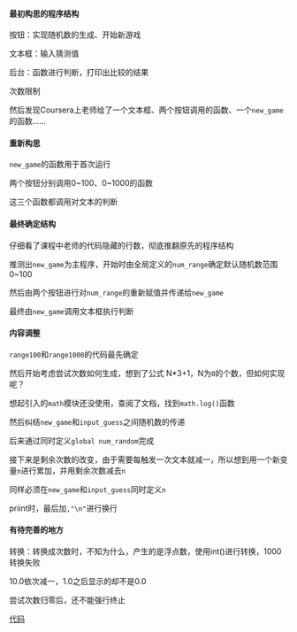 #### 最初构思的程序结构
按钮：实现随机数的生成、开始新游戏

文本框：输入猜测值

后台：函数进行判断，打印出比较的结果

次数限制

然后发现Coursera上老师给了一个文本框、两个按钮调用的函数、一个`new_game`的函数……

#### 重新构思
`new_game`的函数用于首次运行

两个按钮分别调用0~100、0~1000的函数

这三个函数都调用对文本的判断

#### 最终确定结构
仔细看了课程中老师的代码隐藏的行数，彻底推翻原先的程序结构

推测出`new_game`为主程序，开始时由全局定义的`num_range`确定默认随机数范围0~100

然后由两个按钮进行对`num_range`的重新赋值并传递给`new_game`

最终由`new_game`调用文本框执行判断

#### 内容调整
`range100`和`range1000`的代码最先确定

然后开始考虑尝试次数如何生成，想到了公式 N*3+1，N为`0`的个数，但如何实现呢？

想起引入的`math`模块还没使用，查阅了文档，找到`math.log()`函数

然后纠结`new_game`和`input_guess`之间随机数的传递

后来通过同时定义`global num_random`完成

接下来是剩余次数的改变，由于需要每触发一次文本就减一，所以想到用一个新变量`n`进行累加，并用剩余次数减去`n`

同样必须在`new_game`和`input_guess`同时定义`n`

priint时，最后加`,"\n"`进行换行

#### 有待完善的地方
转换：转换成次数时，不知为什么，产生的是浮点数，使用int()进行转换，1000转换失败

10.0依次减一，1.0之后显示的却不是0.0

尝试次数归零后，还不能强行终止

[代码](source/part1/Guess_the_number.md)